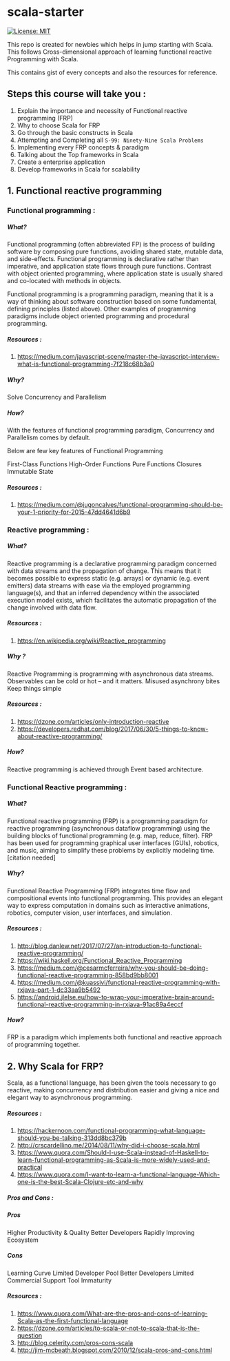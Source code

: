 
# scala-starter
[![License: MIT](https://img.shields.io/badge/License-MIT-yellow.svg)](https://opensource.org/licenses/MIT)

This repo is created for newbies which helps in jump starting with Scala. This follows Cross-dimensional approach of learning functional reactive Programming with Scala.

This contains gist of every concepts and also the resources for reference.

## Steps this course will take you :
1. Explain the importance and necessity of Functional reactive programming (FRP)
2. Why to choose Scala for FRP 
3. Go through the basic constructs in Scala
4. Attempting and Completing all `S-99: Ninety-Nine Scala Problems`
5. Implementing every FRP concepts & paradigm
6. Talking about the Top frameworks in Scala
7. Create a enterprise application
8. Develop frameworks in Scala for scalability

## 1. Functional reactive programming 

### Functional programming :

##### What? 

Functional programming (often abbreviated FP) is the process of building 
software by composing pure functions, avoiding shared state, mutable data, 
and side-effects. Functional programming is declarative rather than imperative, 
and application state flows through pure functions. Contrast with object oriented 
programming, where application state is usually shared and co-located with methods 
in objects.

Functional programming is a programming paradigm, meaning 
that it is a way of thinking about software construction based on some 
fundamental, defining principles (listed above). Other examples of programming 
paradigms include object oriented programming and procedural programming.


##### Resources : 
1. https://medium.com/javascript-scene/master-the-javascript-interview-what-is-functional-programming-7f218c68b3a0

##### Why? 

Solve Concurrency and Parallelism


##### How?
With the features of functional programming paradigm, Concurrency and Parallelism comes by default. 

Below are few key features of Functional Programming

First-Class Functions
High-Order Functions
Pure Functions
Closures
Immutable State


##### Resources : 
1. https://medium.com/@jugoncalves/functional-programming-should-be-your-1-priority-for-2015-47dd4641d6b9


### Reactive programming :

##### What? 

Reactive programming is a declarative programming paradigm concerned with data streams and the 
propagation of change. This means that it becomes possible to express static (e.g. arrays) or 
dynamic (e.g. event emitters) data streams with ease via the employed programming language(s), and that an 
inferred dependency within the associated execution model exists, which facilitates the automatic propagation 
of the change involved with data flow.


##### Resources : 
1. https://en.wikipedia.org/wiki/Reactive_programming

##### Why ? 

Reactive Programming is programming with asynchronous data streams.
Observables can be cold or hot – and it matters.
Misused asynchrony bites
Keep things simple


##### Resources : 
1. https://dzone.com/articles/only-introduction-reactive
2. https://developers.redhat.com/blog/2017/06/30/5-things-to-know-about-reactive-programming/

##### How? 

Reactive programming is achieved through Event based architecture.


### Functional Reactive programming :

##### What?

Functional reactive programming (FRP) is a programming paradigm for reactive programming 
(asynchronous dataflow programming) using the building blocks of functional programming (e.g. map, reduce, filter). 
FRP has been used for programming graphical user interfaces (GUIs), robotics, and music, aiming to simplify these 
problems by explicitly modeling time.[citation needed]


##### Why?

Functional Reactive Programming (FRP) integrates time flow and compositional events into functional programming. 
This provides an elegant way to express computation in domains such as interactive animations, robotics, computer vision, user interfaces, and simulation.


##### Resources : 
1. http://blog.danlew.net/2017/07/27/an-introduction-to-functional-reactive-programming/
2. https://wiki.haskell.org/Functional_Reactive_Programming
3. https://medium.com/@cesarmcferreira/why-you-should-be-doing-functional-reactive-programming-858bd9bb8001
4. https://medium.com/@kuassivi/functional-reactive-programming-with-rxjava-part-1-dc33aa9b5492
5. https://android.jlelse.eu/how-to-wrap-your-imperative-brain-around-functional-reactive-programming-in-rxjava-91ac89a4eccf

##### How?

FRP is a paradigm which implements both functional and reactive approach of programming together.



## 2. Why Scala for FRP?

Scala, as a functional language, has been given the tools necessary to go reactive, making concurrency and distribution easier and giving a nice and elegant way to asynchronous programming.


##### Resources :

1. https://hackernoon.com/functional-programming-what-language-should-you-be-talking-313dd8bc379b
2. http://crscardellino.me/2014/08/11/why-did-i-choose-scala.html
3. https://www.quora.com/Should-I-use-Scala-instead-of-Haskell-to-learn-functional-programming-as-Scala-is-more-widely-used-and-practical
4. https://www.quora.com/I-want-to-learn-a-functional-language-Which-one-is-the-best-Scala-Clojure-etc-and-why

##### Pros and Cons :

##### Pros

Higher Productivity & Quality
Better Developers
Rapidly Improving Ecosystem


##### Cons

Learning Curve
Limited Developer Pool
Better Developers
Limited Commercial Support
Tool Immaturity


##### Resources : 
1. https://www.quora.com/What-are-the-pros-and-cons-of-learning-Scala-as-the-first-functional-language
2. https://dzone.com/articles/to-scala-or-not-to-scala-that-is-the-question
3. http://blog.celerity.com/pros-cons-scala
4. http://jim-mcbeath.blogspot.com/2010/12/scala-pros-and-cons.html
